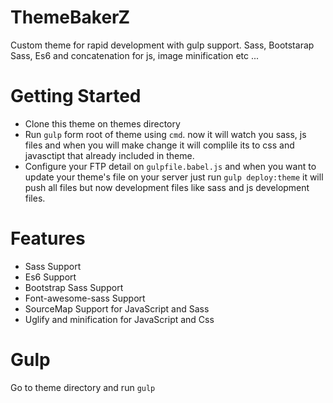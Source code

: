 # ThemeBakerZ
Custom theme for rapid development with gulp support. Sass, Bootstarap Sass, Es6 and concatenation for js, image minification etc ...

# Getting Started
  - Clone this theme on themes directory
  - Run `gulp` form root of theme using `cmd`. now it will watch you sass, js files and when you will make change it will complile its to css and javasctipt that already included in theme.
  - Configure your FTP detail on `gulpfile.babel.js` and when you want to update your theme's file on your server just run `gulp deploy:theme` it will push all files but now development files like sass and js development files.
  
# Features
  - Sass Support
  - Es6 Support
  - Bootstrap Sass Support
  - Font-awesome-sass Support
  - SourceMap Support for JavaScript and Sass
  - Uglify and minification for JavaScript and Css
  
# Gulp
Go to theme directory and run ```gulp```

